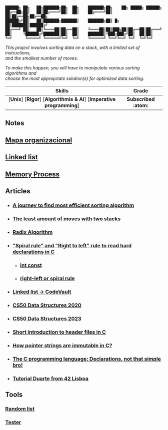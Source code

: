 ```
██████╗ ██╗   ██╗███████╗██╗  ██╗    ███████╗██╗    ██╗ █████╗ ██████╗
██╔══██╗██║   ██║██╔════╝██║  ██║    ██╔════╝██║    ██║██╔══██╗██╔══██╗
██████╔╝██║   ██║███████╗███████║    ███████╗██║ █╗ ██║███████║██████╔╝
██╔═══╝ ██║   ██║╚════██║██╔══██║    ╚════██║██║███╗██║██╔══██║██╔═══╝
██║     ╚██████╔╝███████║██║  ██║    ███████║╚███╔███╔╝██║  ██║██║
╚═╝      ╚═════╝ ╚══════╝╚═╝  ╚═╝    ╚══════╝ ╚══╝╚══╝ ╚═╝  ╚═╝╚═╝
```

*This project involves sorting data on a stack, with a limited set of instructions,\
and the smallest number of moves.*

*To make this happen, you will have to manipulate various sorting algorithms and\
choose the most appropriate solution(s) for optimized data sorting.*

 Skills | Grade |
:------:|:-----:|
[**Unix**] [**Rigor**] [**Algorithmis & AI**] [**Imperative programming**] | **Subscribed :atom:**

## Notes
## [Mapa organizacional](./dcs/mapa_org.md)
## [Linked list](./dcs/linked_list.md)
## [Memory Process](./dcs/memory_process.png)
## Articles
- ### [A journey to find most efficient sorting algorithm](https://medium.com/@ayogun/push-swap-c1f5d2d41e97)
- ### [The least amount of moves with two stacks](https://medium.com/@jamierobertdawson/push-swap-the-least-amount-of-moves-with-two-stacks-d1e76a71789a)
- ### [Radix Algorithm](https://www.geeksforgeeks.org/radix-sort/)
- ### ["Spiral rule" and "Right to left" rule to read hard declarations in C](https://riptutorial.com/c/example/18833/using-the-right-left-or-spiral-rule-to-decipher-c-declaration)
  - ### [int const](https://stackoverflow.com/questions/1143262/what-is-the-difference-between-const-int-const-int-const-and-int-const)
  - ### [right-left or spiral rule](https://riptutorial.com/c/example/18833/using-the-right-left-or-spiral-rule-to-decipher-c-declaration)
- ### [Linked list -> CodeVault](https://www.youtube.com/playlist?list=PLfqABt5AS4FmXeWuuNDS3XGENJO1VYGxl)
- ### [CS50 Data Structures 2020](https://youtu.be/2T-A_GFuoTo?si=gN5tv-ietP6OSMAT)
- ### [CS50 Data Structures 2023](https://www.youtube.com/live/X8h4dq9Hzq8?si=H4kYNn6rGhwWWI4h)
- ### [Short introduction to header files in C](https://www.youtube.com/watch?v=u1e0gLoz1SU)
- ### [How pointer strings are immutable in C?](https://www.youtube.com/watch?v=RbcAHJOWVzw)
- ### [ The C programming language: Declarations, not that simple bro!](https://www.youtube.com/watch?v=WksGf6DKwXA)
- ### [Tutorial Duarte from 42 Lisboa](https://github.com/duarte3333/Push_Swap)
## Tools
### [Random list](https://www.random.org/integer-sets/?sets=1&num=500&min=1&max=2000&seqnos=on&order=index&format=html&rnd=new)
### [Tester](https://github.com/LeoFu9487/push_swap_tester)

